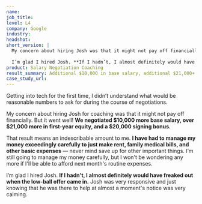 ```yaml
---
name: 
job_title: 
level: L4
company: Google
industry:
headshot:
short_version: |
  My concern about hiring Josh was that it might not pay off financially. But it went well! We ended up negotiating **$10,000 more base salary, over $21,000 more in first-year equity, and a $20,000 signing bonus**. 
  
  I’m glad I hired Josh. **If I hadn’t, I almost definitely would have freaked out when the low-ball offer came in.** Josh was very responsive and just knowing that he was there to help at almost a moment’s notice was very calming.  
product: Salary Negotiation Coaching
result_summary: Additional $10,000 in base salary, additional $21,000+ in first-year equity, and a $20,000 signing bonus
case_study_url:
---
```

Getting into tech for the first time, I didn’t understand what would be reasonable numbers to ask for during the course of negotiations.

My concern about hiring Josh for coaching was that it might not pay off financially. But it went well! **We negotiated $10,000 more base salary, over $21,000  more in first-year equity, and a $20,000 signing bonus.**

That result means an indescribable amount to me. **I have had to manage my money exceedingly carefully to just make rent, family medical bills, and other basic expenses** — never mind save up for other important things. I’m still going to manage my money carefully, but I won't be wondering any more if I'll be able to afford next month's routine expenses.

I’m glad I hired Josh. **If I hadn't, I almost definitely would have freaked out when the low-ball offer came in.** Josh was very responsive and just knowing that he was there to help at almost a moment's notice was very calming.